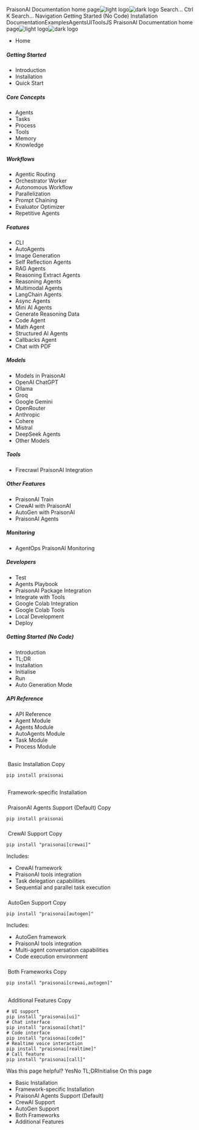 PraisonAI Documentation home page![light logo](https://docs.praison.ai/images/praisonai-logo-large-dark.png)![dark logo](https://docs.praison.ai/images/praisonai-logo-large-light.png)
Search...
Ctrl K
Search...
Navigation
Getting Started (No Code)
Installation
DocumentationExamplesAgentsUIToolsJS
PraisonAI Documentation home page![light logo](https://docs.praison.ai/images/praisonai-logo-large-dark.png)![dark logo](https://docs.praison.ai/images/praisonai-logo-large-light.png)
  * Home


##### Getting Started
  * Introduction
  * Installation
  * Quick Start


##### Core Concepts
  * Agents
  * Tasks
  * Process
  * Tools
  * Memory
  * Knowledge


##### Workflows
  * Agentic Routing
  * Orchestrator Worker
  * Autonomous Workflow
  * Parallelization
  * Prompt Chaining
  * Evaluator Optimizer
  * Repetitive Agents


##### Features
  * CLI
  * AutoAgents
  * Image Generation
  * Self Reflection Agents
  * RAG Agents
  * Reasoning Extract Agents
  * Reasoning Agents
  * Multimodal Agents
  * LangChain Agents
  * Async Agents
  * Mini AI Agents
  * Generate Reasoning Data
  * Code Agent
  * Math Agent
  * Structured AI Agents
  * Callbacks Agent
  * Chat with PDF


##### Models
  * Models in PraisonAI
  * OpenAI ChatGPT
  * Ollama
  * Groq
  * Google Gemini
  * OpenRouter
  * Anthropic
  * Cohere
  * Mistral
  * DeepSeek Agents
  * Other Models


##### Tools
  * Firecrawl PraisonAI Integration


##### Other Features
  * PraisonAI Train
  * CrewAI with PraisonAI
  * AutoGen with PraisonAI
  * PraisonAI Agents


##### Monitoring
  * AgentOps PraisonAI Monitoring


##### Developers
  * Test
  * Agents Playbook
  * PraisonAI Package Integration
  * Integrate with Tools
  * Google Colab Integration
  * Google Colab Tools
  * Local Development
  * Deploy


##### Getting Started (No Code)
  * Introduction
  * TL;DR
  * Installation
  * Initialise
  * Run
  * Auto Generation Mode


##### API Reference
  * API Reference
  * Agent Module
  * Agents Module
  * AutoAgents Module
  * Task Module
  * Process Module


## 
​
Basic Installation
Copy
```
pip install praisonai

```

## 
​
Framework-specific Installation
### 
​
PraisonAI Agents Support (Default)
Copy
```
pip install praisonai

```

### 
​
CrewAI Support
Copy
```
pip install "praisonai[crewai]"

```

Includes:
  * CrewAI framework
  * PraisonAI tools integration
  * Task delegation capabilities
  * Sequential and parallel task execution


### 
​
AutoGen Support
Copy
```
pip install "praisonai[autogen]"

```

Includes:
  * AutoGen framework
  * PraisonAI tools integration
  * Multi-agent conversation capabilities
  * Code execution environment


### 
​
Both Frameworks
Copy
```
pip install "praisonai[crewai,autogen]"

```

## 
​
Additional Features
Copy
```
# UI support
pip install "praisonai[ui]"
# Chat interface
pip install "praisonai[chat]"
# Code interface
pip install "praisonai[code]"
# Realtime voice interaction
pip install "praisonai[realtime]"
# Call feature
pip install "praisonai[call]"

```

Was this page helpful?
YesNo
TL;DRInitialise
On this page
  * Basic Installation
  * Framework-specific Installation
  * PraisonAI Agents Support (Default)
  * CrewAI Support
  * AutoGen Support
  * Both Frameworks
  * Additional Features


